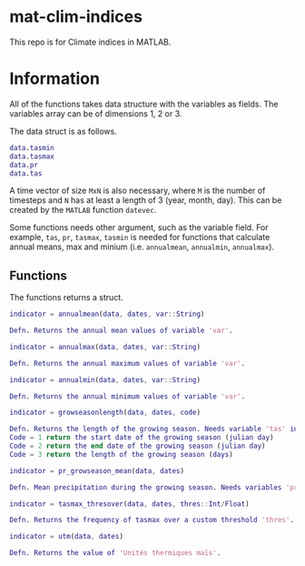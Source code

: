 # mat-clim-indices
This repo is for Climate indices in MATLAB.

# Information
All of the functions takes data structure with the variables as fields. The variables array can be of dimensions 1, 2 or 3.

The data struct is as follows.

```matlab
data.tasmin
data.tasmax
data.pr
data.tas
```

A time vector of size `MxN` is also necessary, where `M` is the number of timesteps and `N` has at least a length of 3 (year, month, day). This can be created by the `MATLAB` function `datevec`.

Some functions needs other argument, such as the variable field. For example, `tas`, `pr`, `tasmax`, `tasmin` is needed for functions that calculate annual means, max and minium (i.e. `annualmean`, `annualmin`, `annualmax`).

## Functions

The functions returns a struct.

```matlab
indicator = annualmean(data, dates, var::String)

Defn. Returns the annual mean values of variable 'var'.
```

```matlab
indicator = annualmax(data, dates, var::String)

Defn. Returns the annual maximum values of variable 'var'.
```

```matlab
indicator = annualmin(data, dates, var::String)

Defn. Returns the annual minimum values of variable 'var'.
```

```matlab
indicator = growseasonlength(data, dates, code)

Defn. Returns the length of the growing season. Needs variable 'tas' in data struct.
Code = 1 return the start date of the growing season (julian day)
Code = 2 return the end date of the growing season (julian day)
Code = 3 return the length of the growing season (days)
```

```matlab
indicator = pr_growseason_mean(data, dates)

Defn. Mean precipitation during the growing season. Needs variables 'pr' and 'tas' in data struct.
```

```matlab
indicator = tasmax_thresover(data, dates, thres::Int/Float)

Defn. Returns the frequency of tasmax over a custom threshold 'thres'. Needs variables 'tasmax' data struct.
```

```matlab
indicator = utm(data, dates)

Defn. Returns the value of 'Unités thermiques maïs'.
```
